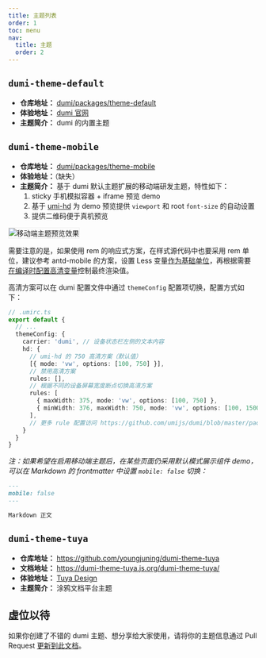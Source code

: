 ```yaml
---
title: 主题列表
order: 1
toc: menu
nav:
  title: 主题
  order: 2
---
```


## `dumi-theme-default`

- **仓库地址：** [dumi/packages/theme-default](https://github.com/umijs/dumi/tree/master/packages/theme-default)
- **体验地址：** [dumi 官网](https://d.umijs.org)
- **主题简介：** dumi 的内置主题

## `dumi-theme-mobile`

- **仓库地址：** [dumi/packages/theme-mobile](https://github.com/umijs/dumi/tree/master/packages/theme-mobile)
- **体验地址：**（缺失）
- **主题简介：** 基于 dumi 默认主题扩展的移动端研发主题，特性如下：
  1. sticky 手机模拟容器 + iframe 预览 demo
  2. 基于 [umi-hd](https://github.com/umijs/umi-hd) 为 demo 预览提供 `viewport` 和 root `font-size` 的自动设置
  3. 提供二维码便于真机预览

<img style="border: 1px solid #eee;" src="https://gw.alipayobjects.com/zos/bmw-prod/acb29a94-6200-4798-82eb-190177fa841c/kezwf18r_w2556_h1396.jpeg" alt="移动端主题预览效果" />

需要注意的是，如果使用 rem 的响应式方案，在样式源代码中也要采用 rem 单位，建议参考 antd-mobile 的方案，设置 Less 变量[作为基础单位](https://github.com/ant-design/ant-design-mobile/blob/next/packages/antd-mobile-styles/src/base/variables.less#L4)，再根据需要[在编译时配置高清变量](https://github.com/ant-design/ant-design-mobile/blob/next/config/config.ts#L96)控制最终渲染值。

高清方案可以在 dumi 配置文件中通过 `themeConfig` 配置项切换，配置方式如下：

```ts
// .umirc.ts
export default {
  // ...
  themeConfig: {
    carrier: 'dumi', // 设备状态栏左侧的文本内容
    hd: {
      // umi-hd 的 750 高清方案（默认值）
      [{ mode: 'vw', options: [100, 750] }],
      // 禁用高清方案
      rules: [],
      // 根据不同的设备屏幕宽度断点切换高清方案
      rules: [
        { maxWidth: 375, mode: 'vw', options: [100, 750] },
        { minWidth: 376, maxWidth: 750, mode: 'vw', options: [100, 1500] },
      ],
      // 更多 rule 配置访问 https://github.com/umijs/dumi/blob/master/packages/theme-mobile/src/typings/config.d.ts#L7
    }
  }
}
```

_注：如果希望在启用移动端主题后，在某些页面仍采用默认模式展示组件 demo，可以在 Markdown 的 frontmatter 中设置 `mobile: false` 切换：_

```md
---
mobile: false
---

Markdown 正文
```

## `dumi-theme-tuya`

- **仓库地址：** https://github.com/youngjuning/dumi-theme-tuya
- **文档地址：** https://dumi-theme-tuya.js.org/dumi-theme-tuya/
- **体验地址：** [Tuya Design](https://panel-docs.tuyacn.com/)
- **主题简介：** 涂鸦文档平台主题

## 虚位以待

如果你创建了不错的 dumi 主题、想分享给大家使用，请将你的主题信息通过 Pull Request [更新到此文档](https://github.com/umijs/dumi/edit/master/docs/theme/index.zh-CN.md)。
